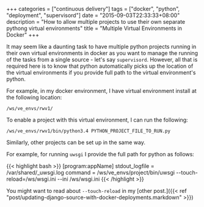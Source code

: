 +++
categories = ["continuous delivery"]
tags = ["docker", "python", "deployment", "supervisord"]
date = "2015-09-03T22:33:33+08:00"
description = "How to allow multiple projects to use their own separate pythong virtual environments"
title = "Multiple Virtual Environments in Docker"
+++

It may seem like a daunting task to have multiple python projects running in their own virtual environments in docker as you want to manage the running of the tasks from a single source - let's say `supervisord`.
However, all that is required here is to know that python automatically picks up the location of the virtual environments if you provide full path to the virtual environment's python.
 
For example, in my docker environment, I have virtual environment install at the following location:

    /ws/ve_envs/rwv1/
    
To enable a project with this virtual environment, I can run the following:

    /ws/ve_envs/rwv1/bin/python3.4 PYTHON_PROJECT_FILE_TO_RUN.py

Similarly, other projects can be set up in the same way. 

For example, for running `uwsgi` I provide the full path for python as follows:

{{< highlight bash >}}
[program:appName]
stdout_logfile = /var/shared/_uwsgi.log
command = /ws/ve_envs/project/bin/uwsgi --touch-reload=/ws/wsgi.ini --ini /ws/wsgi.ini
{{< /highlight >}}

You might want to read about `--touch-reload` in my [other post.]({{< ref "post/updating-django-source-with-docker-deployments.markdown" >}})